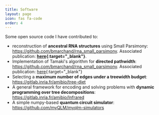```yaml
---
title: Software
layout: page
icon: fas fa-code
order: 4
---
```


Some open source code I have contributed to:

- reconstruction of **ancestral RNA structures** using Small Parsimony: <https://github.com/bmarchand/rna_small_parsimony>. Associated publication: **[here](https://academic.oup.com/bioinformatics/article/40/Supplement_1/i237/7700894){:target="_blank"}**.
- Implementation of Tamaki's algorithm for **directed pathwidth**: <https://github.com/bmarchand/rna_small_parsimony>. Associated publication: [here](https://drops.dagstuhl.de/entities/document/10.4230/LIPIcs.IPEC.2021.11){:target="_blank"}
- Selecting a **maximum number of edges under a treewidth budget**: <https://gitlab.inria.fr/amibio/tree-diet>
- A general framework for encoding and solving problems with **dynamic programming over tree decompositions**: <https://gitlab.inria.fr/amibio/Infrared>
- A simple numpy-based **quantum circuit simulator**: <https://github.com/myQLM/myqlm-simulators>
